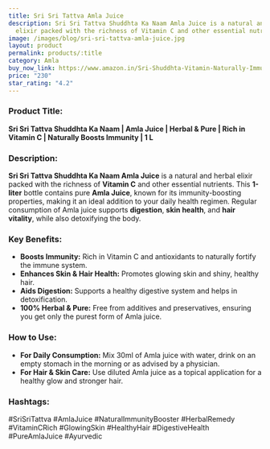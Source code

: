 ```yaml
---
title: Sri Sri Tattva Amla Juice
description: Sri Sri Tattva Shuddhta Ka Naam Amla Juice is a natural and herbal
  elixir packed with the richness of Vitamin C and other essential nutrients.
image: /images/blog/sri-sri-tattva-amla-juice.jpg
layout: product
permalink: products/:title
category: Amla
buy_now_link: https://www.amazon.in/Sri-Shuddhta-Vitamin-Naturally-Immunity/dp/B07RZLJYQ4/ref=sr_1_45?crid=9NCKR3RZI9QI&tag=m0150-21
price: "230"
star_rating: "4.2"
---
```

### Product Title:
**Sri Sri Tattva Shuddhta Ka Naam | Amla Juice | Herbal & Pure | Rich in Vitamin C | Naturally Boosts Immunity | 1 L**

### Description:
**Sri Sri Tattva Shuddhta Ka Naam Amla Juice** is a natural and herbal elixir packed with the richness of **Vitamin C** and other essential nutrients. This **1-liter** bottle contains pure **Amla Juice**, known for its immunity-boosting properties, making it an ideal addition to your daily health regimen. Regular consumption of Amla juice supports **digestion**, **skin health**, and **hair vitality**, while also detoxifying the body.

### Key Benefits:
- **Boosts Immunity:** Rich in Vitamin C and antioxidants to naturally fortify the immune system.
- **Enhances Skin & Hair Health:** Promotes glowing skin and shiny, healthy hair.
- **Aids Digestion:** Supports a healthy digestive system and helps in detoxification.
- **100% Herbal & Pure:** Free from additives and preservatives, ensuring you get only the purest form of Amla juice.

### How to Use:
- **For Daily Consumption:** Mix 30ml of Amla juice with water, drink on an empty stomach in the morning or as advised by a physician.
- **For Hair & Skin Care:** Use diluted Amla juice as a topical application for a healthy glow and stronger hair.

### Hashtags:
#SriSriTattva #AmlaJuice #NaturalImmunityBooster #HerbalRemedy #VitaminCRich #GlowingSkin #HealthyHair #DigestiveHealth #PureAmlaJuice #Ayurvedic

